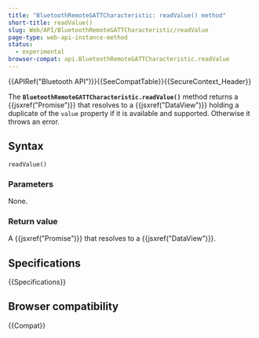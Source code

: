```yaml
---
title: "BluetoothRemoteGATTCharacteristic: readValue() method"
short-title: readValue()
slug: Web/API/BluetoothRemoteGATTCharacteristic/readValue
page-type: web-api-instance-method
status:
  - experimental
browser-compat: api.BluetoothRemoteGATTCharacteristic.readValue
---
```


{{APIRef("Bluetooth API")}}{{SeeCompatTable}}{{SecureContext_Header}}

The **`BluetoothRemoteGATTCharacteristic.readValue()`** method
returns a {{jsxref("Promise")}} that resolves to a {{jsxref("DataView")}} holding a
duplicate of the `value` property if it is available and supported. Otherwise
it throws an error.

## Syntax

```js-nolint
readValue()
```

### Parameters

None.

### Return value

A {{jsxref("Promise")}} that resolves to a {{jsxref("DataView")}}.

## Specifications

{{Specifications}}

## Browser compatibility

{{Compat}}
